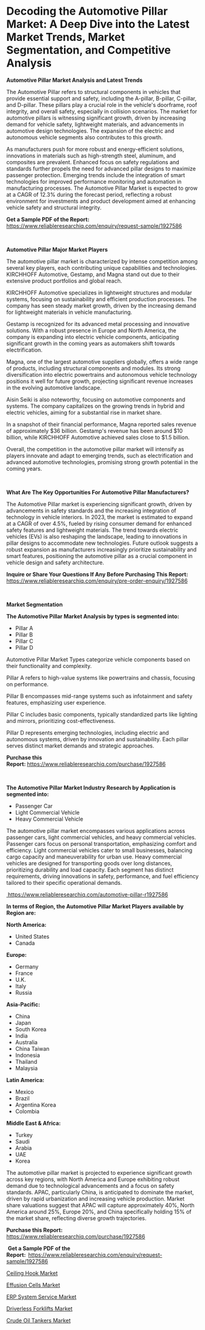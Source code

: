 <p><h1>Decoding the Automotive Pillar Market: A Deep Dive into the Latest Market Trends, Market Segmentation, and Competitive Analysis</h1></p><p><strong>Automotive Pillar Market Analysis and Latest Trends</strong></p>
<p><p>The Automotive Pillar refers to structural components in vehicles that provide essential support and safety, including the A-pillar, B-pillar, C-pillar, and D-pillar. These pillars play a crucial role in the vehicle's doorframe, roof integrity, and overall safety, especially in collision scenarios. The market for automotive pillars is witnessing significant growth, driven by increasing demand for vehicle safety, lightweight materials, and advancements in automotive design technologies. The expansion of the electric and autonomous vehicle segments also contributes to this growth.</p><p>As manufacturers push for more robust and energy-efficient solutions, innovations in materials such as high-strength steel, aluminum, and composites are prevalent. Enhanced focus on safety regulations and standards further propels the need for advanced pillar designs to maximize passenger protection. Emerging trends include the integration of smart technologies for improved performance monitoring and automation in manufacturing processes. The Automotive Pillar Market is expected to grow at a CAGR of 12.3% during the forecast period, reflecting a robust environment for investments and product development aimed at enhancing vehicle safety and structural integrity.</p></p>
<p><strong>Get a Sample PDF of the Report:&nbsp;</strong> <a href="https://www.reliableresearchiq.com/enquiry/request-sample/1927586?utm_campaign=1087&utm_medium=2&utm_source=Github&utm_content=ia&utm_term=25102024&utm_id=automotive-pillar">https://www.reliableresearchiq.com/enquiry/request-sample/1927586</a></p>
<p>&nbsp;</p>
<p><strong>Automotive Pillar Major Market Players</strong></p>
<p><p>The automotive pillar market is characterized by intense competition among several key players, each contributing unique capabilities and technologies. KIRCHHOFF Automotive, Gestamp, and Magna stand out due to their extensive product portfolios and global reach. </p><p>KIRCHHOFF Automotive specializes in lightweight structures and modular systems, focusing on sustainability and efficient production processes. The company has seen steady market growth, driven by the increasing demand for lightweight materials in vehicle manufacturing. </p><p>Gestamp is recognized for its advanced metal processing and innovative solutions. With a robust presence in Europe and North America, the company is expanding into electric vehicle components, anticipating significant growth in the coming years as automakers shift towards electrification.</p><p>Magna, one of the largest automotive suppliers globally, offers a wide range of products, including structural components and modules. Its strong diversification into electric powertrains and autonomous vehicle technology positions it well for future growth, projecting significant revenue increases in the evolving automotive landscape.</p><p>Aisin Seiki is also noteworthy, focusing on automotive components and systems. The company capitalizes on the growing trends in hybrid and electric vehicles, aiming for a substantial rise in market share.</p><p>In a snapshot of their financial performance, Magna reported sales revenue of approximately $36 billion. Gestamp's revenue has been around $10 billion, while KIRCHHOFF Automotive achieved sales close to $1.5 billion. </p><p>Overall, the competition in the automotive pillar market will intensify as players innovate and adapt to emerging trends, such as electrification and advanced automotive technologies, promising strong growth potential in the coming years.</p></p>
<p>&nbsp;</p>
<p><strong>What Are The Key Opportunities For Automotive Pillar Manufacturers?</strong></p>
<p><p>The Automotive Pillar market is experiencing significant growth, driven by advancements in safety standards and the increasing integration of technology in vehicle interiors. In 2023, the market is estimated to expand at a CAGR of over 4.5%, fueled by rising consumer demand for enhanced safety features and lightweight materials. The trend towards electric vehicles (EVs) is also reshaping the landscape, leading to innovations in pillar designs to accommodate new technologies. Future outlook suggests a robust expansion as manufacturers increasingly prioritize sustainability and smart features, positioning the automotive pillar as a crucial component in vehicle design and safety architecture.</p></p>
<p><strong>Inquire or Share Your Questions If Any Before Purchasing This Report:</strong> <a href="https://www.reliableresearchiq.com/enquiry/pre-order-enquiry/1927586?utm_campaign=1087&utm_medium=2&utm_source=Github&utm_content=ia&utm_term=25102024&utm_id=automotive-pillar">https://www.reliableresearchiq.com/enquiry/pre-order-enquiry/1927586</a></p>
<p>&nbsp;</p>
<p><strong>Market Segmentation</strong></p>
<p><strong>The Automotive Pillar Market Analysis by types is segmented into:</strong></p>
<p><ul><li>Pillar A</li><li>Pillar B</li><li>Pillar C</li><li>Pillar D</li></ul></p>
<p><p>Automotive Pillar Market Types categorize vehicle components based on their functionality and complexity. </p><p>Pillar A refers to high-value systems like powertrains and chassis, focusing on performance. </p><p>Pillar B encompasses mid-range systems such as infotainment and safety features, emphasizing user experience. </p><p>Pillar C includes basic components, typically standardized parts like lighting and mirrors, prioritizing cost-effectiveness. </p><p>Pillar D represents emerging technologies, including electric and autonomous systems, driven by innovation and sustainability. Each pillar serves distinct market demands and strategic approaches.</p></p>
<p><strong>Purchase this Report:&nbsp;</strong><a href="https://www.reliableresearchiq.com/purchase/1927586?utm_campaign=1087&utm_medium=2&utm_source=Github&utm_content=ia&utm_term=25102024&utm_id=automotive-pillar">https://www.reliableresearchiq.com/purchase/1927586</a></p>
<p>&nbsp;</p>
<p><strong>The Automotive Pillar Market Industry Research by Application is segmented into:</strong></p>
<p><ul><li>Passenger Car</li><li>Light Commercial Vehicle</li><li>Heavy Commercial Vehicle</li></ul></p>
<p><p>The automotive pillar market encompasses various applications across passenger cars, light commercial vehicles, and heavy commercial vehicles. Passenger cars focus on personal transportation, emphasizing comfort and efficiency. Light commercial vehicles cater to small businesses, balancing cargo capacity and maneuverability for urban use. Heavy commercial vehicles are designed for transporting goods over long distances, prioritizing durability and load capacity. Each segment has distinct requirements, driving innovations in safety, performance, and fuel efficiency tailored to their specific operational demands.</p></p>
<p><a href="https://www.reliableresearchiq.com/automotive-pillar-r1927586?utm_campaign=1087&utm_medium=2&utm_source=Github&utm_content=ia&utm_term=25102024&utm_id=automotive-pillar">&nbsp;https://www.reliableresearchiq.com/automotive-pillar-r1927586</a></p>
<p><strong>In terms of Region, the Automotive Pillar Market Players available by Region are:</strong></p>
<p>
    <p> <strong> North America: </strong>
        <ul>
            <li>United States</li>
            <li>Canada</li>
        </ul>
        </p> 
    <p> <strong> Europe: </strong>
        <ul>
            <li>Germany</li>
            <li>France</li>
            <li>U.K.</li>
            <li>Italy</li>
            <li>Russia</li>
        </ul>
        </p> 
    <p> <strong> Asia-Pacific: </strong>
        <ul>
            <li>China</li>
            <li>Japan</li>
            <li>South Korea</li>
            <li>India</li>
            <li>Australia</li>
            <li>China Taiwan</li>
            <li>Indonesia</li>
            <li>Thailand</li>
            <li>Malaysia</li>
        </ul>
        </p> 
    <p> <strong> Latin America: </strong>
        <ul>
            <li>Mexico</li>
            <li>Brazil</li>
            <li>Argentina Korea</li>
            <li>Colombia</li>
        </ul>
        </p> 
    <p> <strong> Middle East & Africa: </strong>
        <ul>
            <li>Turkey</li>
            <li>Saudi</li>
            <li>Arabia</li>
            <li>UAE</li>
            <li>Korea</li>
        </ul>
    </p>
    </p>
<p><p>The automotive pillar market is projected to experience significant growth across key regions, with North America and Europe exhibiting robust demand due to technological advancements and a focus on safety standards. APAC, particularly China, is anticipated to dominate the market, driven by rapid urbanization and increasing vehicle production. Market share valuations suggest that APAC will capture approximately 40%, North America around 25%, Europe 20%, and China specifically holding 15% of the market share, reflecting diverse growth trajectories.</p></p>
<p><strong>Purchase this Report: </strong><a href="https://www.reliableresearchiq.com/purchase/1927586?utm_campaign=1087&utm_medium=2&utm_source=Github&utm_content=ia&utm_term=25102024&utm_id=automotive-pillar">https://www.reliableresearchiq.com/purchase/1927586</a></p>
<p>&nbsp;<strong>Get a Sample PDF of the Report:&nbsp;&nbsp;</strong><a href="https://www.reliableresearchiq.com/enquiry/request-sample/1927586?utm_campaign=1087&utm_medium=2&utm_source=Github&utm_content=ia&utm_term=25102024&utm_id=automotive-pillar">https://www.reliableresearchiq.com/enquiry/request-sample/1927586</a></p>
<p><strong></strong></p>
<p><p><a href="https://github.com/benjigwozdzus/Market-Research-Report-List-1/blob/main/ceiling-hook-market.md?utm_campaign=1087&utm_medium=2&utm_source=Github&utm_content=ia&utm_term=25102024&utm_id=automotive-pillar">Ceiling Hook Market</a></p><p><a href="https://issuu.com/reportprime-2/docs/effusion-cells-market-size-2030.pptx?utm_campaign=1087&utm_medium=2&utm_source=Github&utm_content=ia&utm_term=25102024&utm_id=automotive-pillar">Effusion Cells Market</a></p><p><a href="https://www.linkedin.com/pulse/market-insights-global-erp-system-service-forecast-innovation-ohxcf?utm_campaign=1087&utm_medium=2&utm_source=Github&utm_content=ia&utm_term=25102024&utm_id=automotive-pillar">ERP System Service Market</a></p><p><a href="https://github.com/vitacbq/Market-Research-Report-List-1/blob/main/driverless-forklifts-market.md?utm_campaign=1087&utm_medium=2&utm_source=Github&utm_content=ia&utm_term=25102024&utm_id=automotive-pillar">Driverless Forklifts Market</a></p><p><a href="https://issuu.com/reportprime-2/docs/crude-oil-tankers-market-size-2030._0fb6aee0868719?utm_campaign=1087&utm_medium=2&utm_source=Github&utm_content=ia&utm_term=25102024&utm_id=automotive-pillar">Crude Oil Tankers Market</a></p></p>